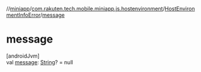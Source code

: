 //[miniapp](../../../index.md)/[com.rakuten.tech.mobile.miniapp.js.hostenvironment](../index.md)/[HostEnvironmentInfoError](index.md)/[message](message.md)

# message

[androidJvm]\
val [message](message.md): [String](https://kotlinlang.org/api/latest/jvm/stdlib/kotlin/-string/index.html)? = null
